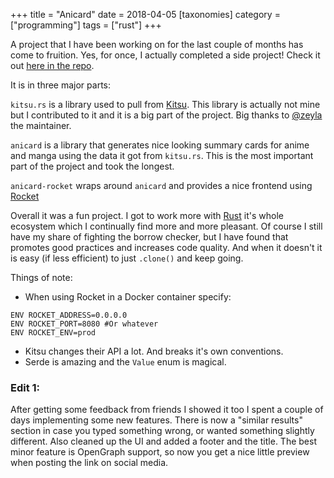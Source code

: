 +++
title = "Anicard"
date = 2018-04-05
[taxonomies]
category = ["programming"]
tags = ["rust"]
+++

A project that I have been working on for the last couple of months has come to fruition. Yes, for once, I actually completed a side project! Check it out [here in the repo](https://repo.rushsteve1.us/dir?ci=tip&name=anicard).

It is in three major parts:

`kitsu.rs` is a library used to pull from [Kitsu](https://kitsu.io). This library is actually not mine but I contributed to it and it is a big part of the project. Big thanks to [@zeyla](https://github.com/zeyla) the maintainer.

`anicard` is a library that generates nice looking summary cards for anime and manga using the data it got from `kitsu.rs`. This is the most important part of the project and took the longest.

`anicard-rocket` wraps around `anicard` and provides a nice frontend using [Rocket](https://rocket.rs)

Overall it was a fun project. I got to work more with [Rust](https://rust-lang.org) it's whole ecosystem which I continually find more and more pleasant. Of course I still have my share of fighting the borrow checker, but I have found that promotes good practices and increases code quality. And when it doesn't it is easy (if less efficient) to just `.clone()` and keep going.

Things of note:

- When using Rocket in a Docker container specify:

```
ENV ROCKET_ADDRESS=0.0.0.0
ENV ROCKET_PORT=8080 #Or whatever
ENV ROCKET_ENV=prod
```

- Kitsu changes their API a lot. And breaks it's own conventions.
- Serde is amazing and the `Value` enum is magical.

### Edit 1:
After getting some feedback from friends I showed it too I spent a couple of days implementing some new features. There is now a "similar results" section in case you typed something wrong, or wanted something slightly different.
Also cleaned up the UI and added a footer and the title. The best minor feature is OpenGraph support, so now you get a nice little preview when posting the link on social media.
